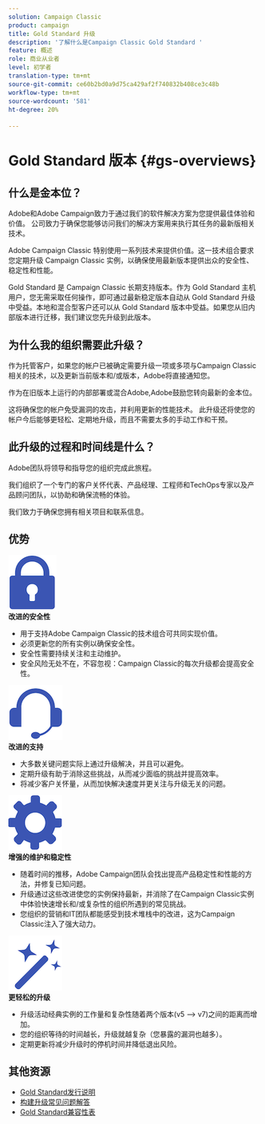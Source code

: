 ```yaml
---
solution: Campaign Classic
product: campaign
title: Gold Standard 升级
description: '了解什么是Campaign Classic Gold Standard '
feature: 概述
role: 商业从业者
level: 初学者
translation-type: tm+mt
source-git-commit: ce60b2bd0a9d75ca429af2f740832b408ce3c48b
workflow-type: tm+mt
source-wordcount: '581'
ht-degree: 20%

---
```



# Gold Standard 版本 {#gs-overviews}

## 什么是金本位？

Adobe和Adobe Campaign致力于通过我们的软件解决方案为您提供最佳体验和价值。 公司致力于确保您能够访问我们的解决方案用来执行其任务的最新版相关技术。

Adobe Campaign Classic 特别使用一系列技术来提供价值。这一技术组合要求您定期升级 Campaign Classic 实例，以确保使用最新版本提供出众的安全性、稳定性和性能。

Gold Standard 是 Campaign Classic 长期支持版本。作为 Gold Standard 主机用户，您无需采取任何操作，即可通过最新稳定版本自动从 Gold Standard 升级中受益。本地和混合型客户还可以从 Gold Standard 版本中受益。如果您从旧内部版本进行迁移，我们建议您先升级到此版本。

## 为什么我的组织需要此升级？

作为托管客户，如果您的帐户已被确定需要升级一项或多项与Campaign Classic相关的技术，以及更新当前版本和/或版本，Adobe将直接通知您。

作为在旧版本上运行的内部部署或混合Adobe,Adobe鼓励您转向最新的金本位。

这将确保您的帐户免受漏洞的攻击，并利用更新的性能技术。 此升级还将使您的帐户今后能够更轻松、定期地升级，而且不需要太多的手动工作和干预。

## 此升级的过程和时间线是什么？

Adobe团队将领导和指导您的组织完成此旅程。

我们组织了一个专门的客户关怀代表、产品经理、工程师和TechOps专家以及产品顾问团队，以协助和确保流畅的体验。

我们致力于确保您拥有相关项目和联系信息。

## 优势

<tr>
  <td>
      <img alt="安全性" src="assets/do-not-localize/security.png"/>
    <div>
    <strong>改进的安全性</strong>
    </div>
    <ul>
    <li>用于支持Adobe Campaign Classic的技术组合可共同实现价值。</li>
    <li>必须更新您的所有实例以确保安全性。</li>
    <li>安全性需要持续关注和主动维护。</li>
    <li>安全风险无处不在，不容忽视：Campaign Classic的每次升级都会提高安全性。</li>
    </ul>
  </td>

<td>
      <img alt="支持" src="assets/do-not-localize/support.png" />
    <div>
    <strong>改进的支持</strong>
    </div>
    <ul>
    <li>大多数关键问题实际上通过升级解决，并且可以避免。</li>
    <li>定期升级有助于消除这些挑战，从而减少面临的挑战并提高效率。</li>
    <li>将减少客户关怀量，从而加快解决速度并更关注与升级无关的问题。</li>
    </ul>
  </td>
</tr>

<tr>
  <td>
      <img alt="维护" src="assets/do-not-localize/maintenance.png"/>
    <div>
    <strong>增强的维护和稳定性</strong>
    </div>
    <ul>
    <li>随着时间的推移，Adobe Campaign团队会找出提高产品稳定性和性能的方法，并修复已知问题。</li>
    <li>升级通过这些改进使您的实例保持最新，并消除了在Campaign Classic实例中体验快速增长和/或复杂性的组织所遇到的常见挑战。</li>
    <li>您组织的营销和IT团队都能感受到技术堆栈中的改进，这为Campaign Classic注入了强大动力。</li>
    </ul>
  </td>

<td>
      <img alt="版本升级" src="assets/do-not-localize/upgrades.png" />
    <div>
    <strong>更轻松的升级</strong>
    </a>
    </div>
    <ul>
    <li>升级活动经典实例的工作量和复杂性随着两个版本(v5 —&gt; v7)之间的距离而增加。</li>
    <li>您的组织等待的时间越长，升级就越复杂（您暴露的漏洞也越多）。</li>
    <li>定期更新将减少升级时的停机时间并降低退出风险。</li>
    </ul>
  </td>
</tr>
</table>

## 其他资源

* [Gold Standard发行说明](gold-standard.md)
* [构建升级常见问题解答](../../platform/using/faq-build-upgrade.md)
* [Gold Standard兼容性表](compatibility-matrix-gs.md)

